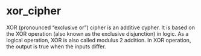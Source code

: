 # xor_cipher
 XOR (pronounced “exclusive or”) cipher is an additive cypher. It is based on the XOR operation (also known as the exclusive disjunction) in logic. As a logical operation, XOR is also called modulus 2 addition. In XOR operation, the output is true when the inputs differ.
